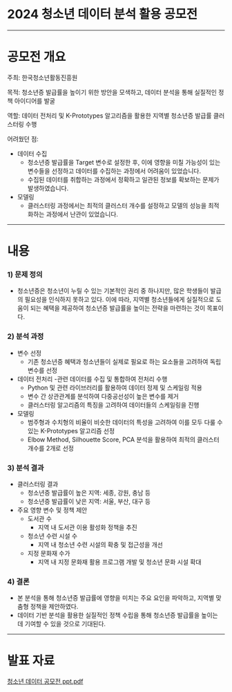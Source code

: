 # 2024 청소년 데이터 분석 활용 공모전
---------------------

# 공모전 개요
주최: 한국청소년활동진흥원

목적: 청소년증 발급률을 높이기 위한 방안을 모색하고, 데이터 분석을 통해 실질적인 정책 아이디어를 발굴

역할: 데이터 전처리 및 K-Prototypes 알고리즘을 활용한 지역별 청소년증 발급률 클러스터링 수행

어려웠던 점: 
- 데이터 수집
  - 청소년증 발급률을 Target 변수로 설정한 후, 이에 영향을 미칠 가능성이 있는 변수들을 선정하고 데이터를 수집하는 과정에서 어려움이 있었습니다.
  - 수집된 데이터를 취합하는 과정에서 정확하고 일관된 정보를 확보하는 문제가 발생하였습니다.
- 모델링
  - 클러스터링 과정에서는 최적의 클러스터 개수를 설정하고 모델의 성능을 최적화하는 과정에서 난관이 있었습니다.
-------------------------------

# 내용
### 1) 문제 정의
- 청소년증은 청소년이 누릴 수 있는 기본적인 권리 중 하나지만, 많은 학생들이 발급의 필요성을 인식하지 못하고 있다. 이에 따라, 지역별 청소년들에게 실질적으로 도움이 되는 혜택을 제공하여 청소년증 발급률을 높이는 전략을 마련하는 것이 목표이다.
  
### 2) 분석 과정
- 변수 선정
  - 기존 청소년증 혜택과 청소년들이 실제로 필요로 하는 요소들을 고려하여 독립 변수를 선정
- 데이터 전처리
  -관련 데이터를 수집 및 통합하여 전처리 수행
  - Python 및 관련 라이브러리를 활용하여 데이터 정제 및 스케일링 적용
  - 변수 간 상관관계를 분석하여 다중공선성이 높은 변수를 제거
  - 클러스터링 알고리즘의 특징을 고려하여 데이터들의 스케일링을 진행
- 모델링
  - 범주형과 수치형의 비율이 비슷한 데이터의 특성을 고려하여 이를 모두 다룰 수 있는 K-Prototypes 알고리즘 선정
  - Elbow Method, Silhouette Score, PCA 분석을 활용하여 최적의 클러스터 개수를 2개로 선정
### 3) 분석 결과
- 클러스터링 결과
  - 청소년증 발급률이 높은 지역: 세종, 강원, 충남 등
  - 청소년증 발급률이 낮은 지역: 서울, 부산, 대구 등
- 주요 영향 변수 및 정책 제안
  - 도서관 수
    - 지역 내 도서관 이용 활성화 정책을 추진  
  - 청소년 수련 시설 수
    - 지역 내 청소년 수련 시설의 확충 및 접근성을 개선
  - 지정 문화재 수가
    - 지역 내 지정 문화재 활용 프로그램 개발 및 청소년 문화 시설 확대
### 4) 결론
- 본 분석을 통해 청소년증 발급률에 영향을 미치는 주요 요인을 파악하고, 지역별 맞춤형 정책을 제안하였다.
- 데이터 기반 분석을 활용한 실질적인 정책 수립을 통해 청소년증 발급률을 높이는 데 기여할 수 있을 것으로 기대된다.
-------------------------------

# 발표 자료
[청소년 데이터 공모전 ppt.pdf](https://github.com/user-attachments/files/19305495/ppt.pdf)

